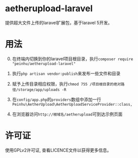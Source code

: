 # aetherupload-laravel
提供超大文件上传的laravel扩展包，基于laravel 5开发。

# 用法
0) 在终端内切换到你的laravel项目根目录，执行`composer require "peinhu/aetherupload-laravel"`  
  
1) 执行`php artisan vendor:publish`来发布一些文件和目录  
  
2) 赋予上传目录相应权限，执行`chmod 755 /项目根目录的绝对路径/storage/app/uploads -R`  
  
3) 在`config/app.php`的`providers`数组中添加一行`Peinhu\AetherUpload\AetherUploadServiceProvider::class,`  
  
4) 在浏览器访问`http://根域名/aetherupload`可到达示例页面  
  
# 许可证
使用GPLv2许可证, 查看LICENCE文件以获得更多信息。


